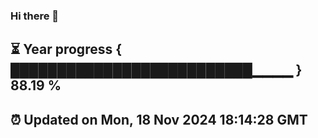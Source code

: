 ### Hi there 👋
⏳ Year progress { ██████████████████████████▁▁▁▁ } 88.19 %
---
⏰ Updated on Mon, 18 Nov 2024 18:14:28 GMT
---
